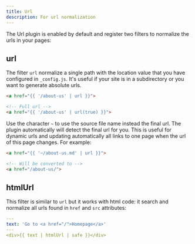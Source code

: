```yaml
---
title: Url
description: For url normalization
---
```


The Url plugin is enabled by default and register two filters to normalize the
urls in your pages:

## url

The filter `url` normalize a single path with the location value that you have
configured in `_config.js`. It's useful if your site is in a subdirectory or you
want to generate absolute urls.

```html
<a href="{{ '/about-us' | url }}">

<!-- Full url -->
<a href="{{ '/about-us' | url(true) }}">
```

Use the character `~` to use the source file name instead the final url. The
plugin automatically will detect the final url for you. This is useful for
dynamic urls and updating automatically all links to one page when the url of
this page changes. For example:

```html
<a href="{{ '~/about-us.md' | url }}">

<!-- Will be converted to -->
<a href="/about-us/">
```

## htmlUrl

This filter is similar to `url` but it works with html code: it search and
normalize all urls found in `href` and `src` attributes:

```yml
---
text: 'Go to <a href="/">Homepage</a>'
---
<div>{{ text | htmlUrl | safe }}</div>
```
